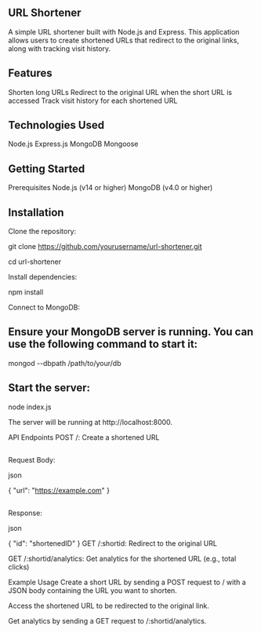 ## URL Shortener
A simple URL shortener built with Node.js and Express. This application allows users to create shortened URLs that redirect to the original links, along with tracking visit history.

## Features
Shorten long URLs
Redirect to the original URL when the short URL is accessed
Track visit history for each shortened URL

## Technologies Used
Node.js
Express.js
MongoDB
Mongoose


## Getting Started
Prerequisites
Node.js (v14 or higher)
MongoDB (v4.0 or higher)
## Installation
Clone the repository:



git clone https://github.com/yourusername/url-shortener.git

cd url-shortener

Install dependencies:



npm install

Connect to MongoDB:

## Ensure your MongoDB server is running. You can use the following command to start it:


mongod --dbpath /path/to/your/db

## Start the server:

node index.js

The server will be running at http://localhost:8000.

API Endpoints
POST /: Create a shortened URL
##
Request Body:

json

{
    "url": "https://example.com"
}
## 
Response:

json

{
    "id": "shortenedID"
}
GET /:shortid: Redirect to the original URL

GET /:shortid/analytics: Get analytics for the shortened URL (e.g., total clicks)

Example Usage
Create a short URL by sending a POST request to / with a JSON body containing the URL you want to shorten.

Access the shortened URL to be redirected to the original link.

Get analytics by sending a GET request to /:shortid/analytics.
